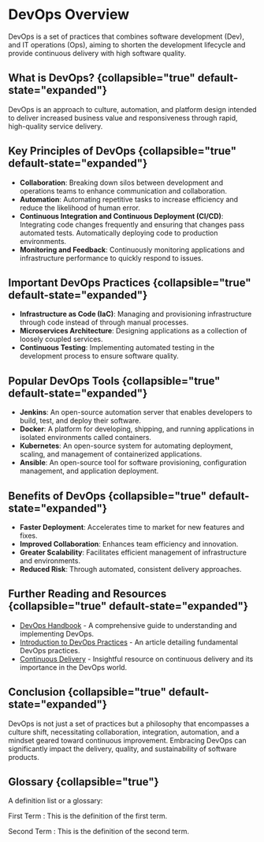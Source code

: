 # DevOps Overview

DevOps is a set of practices that combines software development (Dev), and IT operations (Ops), aiming to shorten the
development lifecycle and provide continuous delivery with high software quality.

## What is DevOps? {collapsible="true" default-state="expanded"}

DevOps is an approach to culture, automation, and platform design intended to deliver increased business value and
responsiveness through rapid, high-quality service delivery.

## Key Principles of DevOps {collapsible="true" default-state="expanded"}

- **Collaboration**: Breaking down silos between development and operations teams to enhance communication and
  collaboration.
- **Automation**: Automating repetitive tasks to increase efficiency and reduce the likelihood of human error.
- **Continuous Integration and Continuous Deployment (CI/CD)**: Integrating code changes frequently and ensuring that
  changes pass automated tests. Automatically deploying code to production environments.
- **Monitoring and Feedback**: Continuously monitoring applications and infrastructure performance to quickly respond to
  issues.

## Important DevOps Practices {collapsible="true" default-state="expanded"}

- **Infrastructure as Code (IaC)**: Managing and provisioning infrastructure through code instead of through manual
  processes.
- **Microservices Architecture**: Designing applications as a collection of loosely coupled services.
- **Continuous Testing**: Implementing automated testing in the development process to ensure software quality.

## Popular DevOps Tools {collapsible="true" default-state="expanded"}

- **Jenkins**: An open-source automation server that enables developers to build, test, and deploy their software.
- **Docker**: A platform for developing, shipping, and running applications in isolated environments called containers.
- **Kubernetes**: An open-source system for automating deployment, scaling, and management of containerized
  applications.
- **Ansible**: An open-source tool for software provisioning, configuration management, and application deployment.

## Benefits of DevOps {collapsible="true" default-state="expanded"}

- **Faster Deployment**: Accelerates time to market for new features and fixes.
- **Improved Collaboration**: Enhances team efficiency and innovation.
- **Greater Scalability**: Facilitates efficient management of infrastructure and environments.
- **Reduced Risk**: Through automated, consistent delivery approaches.

## Further Reading and Resources {collapsible="true" default-state="expanded"}

- [DevOps Handbook](https://www.example.com/devops-handbook) - A comprehensive guide to understanding and implementing
  DevOps.
- [Introduction to DevOps Practices](https://www.example.com/intro-to-devops) - An article detailing fundamental DevOps
  practices.
- [Continuous Delivery](https://www.example.com/continuous-delivery) - Insightful resource on continuous delivery and
  its importance in the DevOps world.

## Conclusion {collapsible="true" default-state="expanded"}

DevOps is not just a set of practices but a philosophy that encompasses a culture shift, necessitating collaboration,
integration, automation, and a mindset geared toward continuous improvement. Embracing DevOps can significantly impact
the delivery, quality, and sustainability of software products.

## Glossary {collapsible="true"}

A definition list or a glossary:

First Term
: This is the definition of the first term.

Second Term
: This is the definition of the second term.
